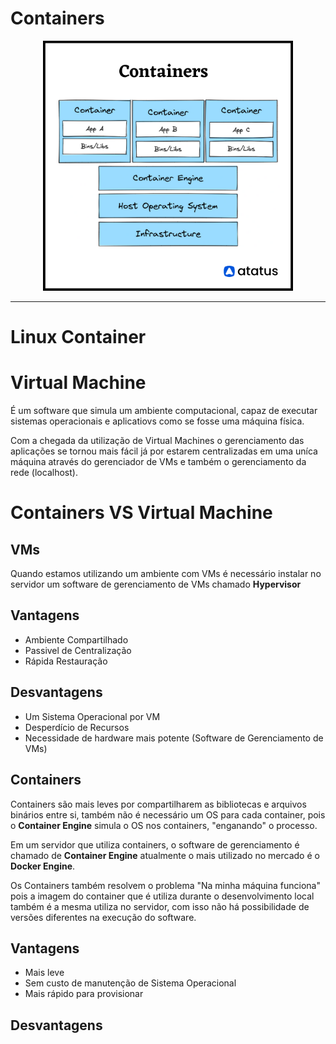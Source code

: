 # Containers

<p align="center">
    <img src="containers.png" width="400">
</p>


---

# Linux Container





# Virtual Machine

É um software que simula um ambiente computacional, capaz de executar sistemas operacionais e aplicatiovs como se fosse uma máquina física.

Com a chegada da utilização de Virtual Machines o gerenciamento das aplicações se tornou mais fácil já por estarem centralizadas em uma uníca máquina através do gerenciador de VMs e também o gerenciamento da rede (localhost).

# Containers VS Virtual Machine

## VMs

Quando estamos utilizando um ambiente com VMs é necessário instalar no servidor um software de gerenciamento de VMs chamado **Hypervisor**

## Vantagens

- Ambiente Compartilhado
- Passivel de Centralização
- Rápida Restauração

## Desvantagens

- Um Sistema Operacional por VM
- Desperdício de Recursos
- Necessidade de hardware mais potente (Software de Gerenciamento de VMs)

## Containers

Containers são mais leves por compartilharem as bibliotecas e arquivos binários entre si, também não é necessário um OS para cada container, pois o **Container Engine** simula o OS nos containers, "enganando" o processo.

Em um servidor que utiliza containers, o software de gerenciamento é chamado de **Container Engine** atualmente o mais utilizado no mercado é o **Docker Engine**.

Os Containers também resolvem o problema "Na minha máquina funciona" pois a imagem do container que é utiliza durante o desenvolvimento local também é a mesma utiliza no servidor, com isso não há possibilidade de versões diferentes na execução do software.

## Vantagens

- Mais leve
- Sem custo de manutenção de Sistema Operacional
- Mais rápido para provisionar

## Desvantagens





